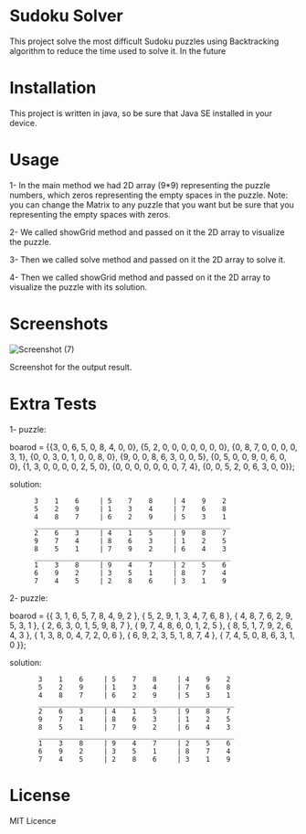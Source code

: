 # Sudoku Solver
This project solve the most difficult Sudoku puzzles using Backtracking algorithm to reduce the time used to solve it.
In the future 

# Installation
This project is written in java, so be sure that Java SE installed in your device.

# Usage
1- In the main method we had 2D array (9*9) representing the puzzle numbers, which zeros representing the empty spaces in the puzzle.
Note: you can change the Matrix to any puzzle that you want but be sure that you representing the empty spaces with zeros.

2- We called showGrid method and passed on it the 2D array to visualize the puzzle.

3- Then we called solve method and passed on it the 2D array to solve it.

4- Then we called showGrid method and passed on it the 2D array to visualize the puzzle with its solution.

# Screenshots
   ![Screenshot (7)](https://user-images.githubusercontent.com/88712877/132352897-882d62a5-81f9-49b2-9de8-f8b2b6ba3c74.png)

Screenshot for the output result.

# Extra Tests
1- puzzle:

boarod = {{3, 0, 6, 5, 0, 8, 4, 0, 0}, 
         {5, 2, 0, 0, 0, 0, 0, 0, 0},
         {0, 8, 7, 0, 0, 0, 0, 3, 1},
         {0, 0, 3, 0, 1, 0, 0, 8, 0},
         {9, 0, 0, 8, 6, 3, 0, 0, 5}, 
         {0, 5, 0, 0, 9, 0, 6, 0, 0},
         {1, 3, 0, 0, 0, 0, 2, 5, 0},
         {0, 0, 0, 0, 0, 0, 0, 7, 4},
         {0, 0, 5, 2, 0, 6, 3, 0, 0}};
         
solution:

          3    1    6     | 5    7    8     | 4    9    2
          5    2    9     | 1    3    4     | 7    6    8
          4    8    7     | 6    2    9     | 5    3    1
          ________________________________________________
          2    6    3     | 4    1    5     | 9    8    7
          9    7    4     | 8    6    3     | 1    2    5
          8    5    1     | 7    9    2     | 6    4    3
          ________________________________________________
          1    3    8     | 9    4    7     | 2    5    6
          6    9    2     | 3    5    1     | 8    7    4
          7    4    5     | 2    8    6     | 3    1    9
      
2- puzzle:

boarod = {{ 3, 1, 6, 5, 7, 8, 4, 9, 2 },
         { 5, 2, 9, 1, 3, 4, 7, 6, 8 },
         { 4, 8, 7, 6, 2, 9, 5, 3, 1 },
         { 2, 6, 3, 0, 1, 5, 9, 8, 7 },
         { 9, 7, 4, 8, 6, 0, 1, 2, 5 },
         { 8, 5, 1, 7, 9, 2, 6, 4, 3 },
         { 1, 3, 8, 0, 4, 7, 2, 0, 6 },
         { 6, 9, 2, 3, 5, 1, 8, 7, 4 },
         { 7, 4, 5, 0, 8, 6, 3, 1, 0 }};
         
solution:

           3    1    6     | 5    7    8     | 4    9    2
           5    2    9     | 1    3    4     | 7    6    8
           4    8    7     | 6    2    9     | 5    3    1
           ________________________________________________
           2    6    3     | 4    1    5     | 9    8    7
           9    7    4     | 8    6    3     | 1    2    5
           8    5    1     | 7    9    2     | 6    4    3
           ________________________________________________
           1    3    8     | 9    4    7     | 2    5    6
           6    9    2     | 3    5    1     | 8    7    4
           7    4    5     | 2    8    6     | 3    1    9
           
 # License
 MIT Licence
